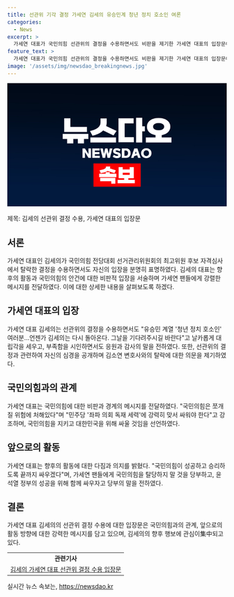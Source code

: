 ```yaml
---
title: 선관위 기각 결정 가세연 김세의 유승민계 청년 정치 호소인 여론
categories:
  - News
excerpt: >
  가세연 대표가 국민의힘 선관위의 결정을 수용하면서도 비판을 제기한 가세연 대표의 입장문이 화제다. 선관위의 최고위원 후보 자격심사에서 탈락한 김세의와 김소연 변호사의 재심 신청이 기각되자 김 대표는 결과를 받아들이겠다는 입장을 밝혔지만, 단일화를 위해 싸웠던 본인의 심경을 공개했다. 또한, 국민의힘 탈당을 막고 대한민국을 지키겠다는 메시지를 전하며 선관위의 결정에 대한 의문을 제기했다. 또한, 이러한 상황에서 김 대표가 포용적인 태도를 취하면서도 강한 의지를 보였고, 국민의힘에 대한 애정과 지지를 다시 한번 강조했다.
feature_text: >
  가세연 대표가 국민의힘 선관위의 결정을 수용하면서도 비판을 제기한 가세연 대표의 입장문이 화제다. 선관위의 최고위원 후보 자격심사에서 탈락한 김세의와 김소연 변호사의 재심 신청이 기각되자 김 대표는 결과를 받아들이겠다는 입장을 밝혔지만, 단일화를 위해 싸웠던 본인의 심경을 공개했다. 또한, 국민의힘 탈당을 막고 대한민국을 지키겠다는 메시지를 전하며 선관위의 결정에 대한 의문을 제기했다. 또한, 이러한 상황에서 김 대표가 포용적인 태도를 취하면서도 강한 의지를 보였고, 국민의힘에 대한 애정과 지지를 다시 한번 강조했다.
image: '/assets/img/newsdao_breakingnews.jpg'
---
```


<p><img src="/assets/img/newsdao_breakingnews.jpg" alt="firstkoreanews 속보" /></p>

<p>제목: 김세의 선관위 결정 수용, 가세연 대표의 입장문</p>

<h2 data-ke-size="size26">서론</h2>

<p data-ke-size="size16">가세연 대표인 김세의가 국민의힘 전당대회 선거관리위원회의 최고위원 후보 자격심사에서 탈락한 결정을 수용하면서도 자신의 입장을 분명히 표명하였다. 김세의 대표는 향후의 활동과 국민의힘의 안건에 대한 비판적 입장을 서술하며 가세연 팬들에게 강렬한 메시지를 전달하였다. 이에 대한 상세한 내용을 살펴보도록 하겠다.</p>

<h2 data-ke-size="size26">가세연 대표의 입장</h2>

<p data-ke-size="size16">가세연 대표 김세의는 선관위의 결정을 수용하면서도 "유승민 계열 '청년 정치 호소인' 여러분…언젠가 김세의는 다시 돌아온다. 그날을 기다려주시길 바란다"고 날카롭게 대립각을 세우고, 부족함을 시인하면서도 응원과 감사의 말을 전하였다. 또한, 선관위의 결정과 관련하여 자신의 심경을 공개하며 김소연 변호사와의 탈락에 대한 의문을 제기하였다.</p>

<h2 data-ke-size="size26">국민의힘과의 관계</h2>

<p data-ke-size="size16">가세연 대표는 국민의힘에 대한 비판과 경계의 메시지를 전달하였다. "국민의힘은 쪼개질 위험에 처해있다"며 "민주당 '좌파 의회 독재 세력'에 강력히 맞서 싸워야 한다"고 강조하며, 국민의힘을 지키고 대한민국을 위해 싸울 것임을 선언하였다.</p>

<h2 data-ke-size="size26">앞으로의 활동</h2>

<p data-ke-size="size16">가세연 대표는 향후의 활동에 대한 다짐과 의지를 밝혔다. "국민의힘이 성공하고 승리하도록 끝까지 싸우겠다"며, 가세연 팬들에게 국민의힘을 탈당하지 말 것을 당부하고, 윤석열 정부의 성공을 위해 함께 싸우자고 당부의 말을 전하였다.</p>

<h2 data-ke-size="size26">결론</h2>

<p data-ke-size="size16">가세연 대표 김세의의 선관위 결정 수용에 대한 입장문은 국민의힘과의 관계, 앞으로의 활동 방향에 대한 강력한 메시지를 담고 있으며, 김세의의 향후 행보에 관심이集中되고 있다.</p>

<table>
    <tr>
        <td style="text-align: center; height: 17px;"><b>관련기사</b></td>
    </tr>
    <tr>
        <td style="text-align: center; height: 17px;"><a href="https://www.samplelink.com">김세의 가세연 대표 선관위 결정 수용 입장문</a></td>
    </tr>
</table>
실시간 뉴스 속보는, <a href="https://newsdao.kr" rel="dofollow">https://newsdao.kr</a>


